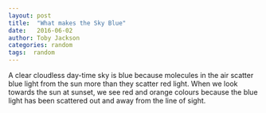 ```yaml
---
layout: post
title:  "What makes the Sky Blue"
date:   2016-06-02
author: Toby Jackson
categories: random
tags:  random
---
```


A clear cloudless day-time sky is blue because molecules in the air scatter blue light from the sun more than they scatter red light. When we look towards the sun at sunset, we see red and orange colours because the blue light has been scattered out and away from the line of sight.
